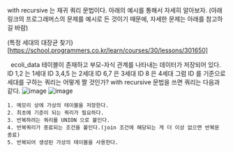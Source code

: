 with recursive 는 재귀 쿼리 문법이다. 아래의 예시를 통해서 자세히 알아보자.
(아래 링크의 프로그래머스의 문제를 예시로 든 것이기 때문에, 자세한 문제는 아래를 참고하길 바람)

(특정 세대의 대장균 찾기)[https://school.programmers.co.kr/learn/courses/30/lessons/301650]

 
ecoli_data 테이블이 존재하고 부모-자식 관계를 나타내는 데이터가 저장되어 있다.
ID 1,2 는 1세대
ID 3,4,5 는 2세대
ID 6,7 은 3세대
ID 8 은 4세대
그럼 ID 를 기준으로 세대를 구하는 쿼리는 어떻게 짤 것인가?
with recursive 문법을 쓰면 쿼리는 다음과 같다.
![image](https://github.com/jeongye01/TIL/assets/74299317/19923e79-02bd-4627-8492-62c753909a80)
![image](https://github.com/jeongye01/TIL/assets/74299317/2327a24f-f340-4996-ae57-8a7692e97d96)
```
1. 메모리 상에 가상의 테이블을 저장한다.
2. 최초에 기준이 되는 쿼리가 필요하다.
3. 반복하려는 쿼리를 UNION 으로 붙인다.
4. 반복쿼리가 종료되는 조건을 붙인다.(join 조건에 해당되는 게 더 이상 없으면 반복문 종료)
5. 반복되어 생성된 가상의 테이블을 사용한다.

```
